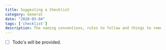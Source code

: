 ```yaml
---
title: Suggesting a Checklist
category: General
date: "2020-03-04"
tags: ['checklist']
description: The naming conventions, rules to follow and things to remember before suggesting a checklist.
---
```


- [ ] Todo's will be provided.
